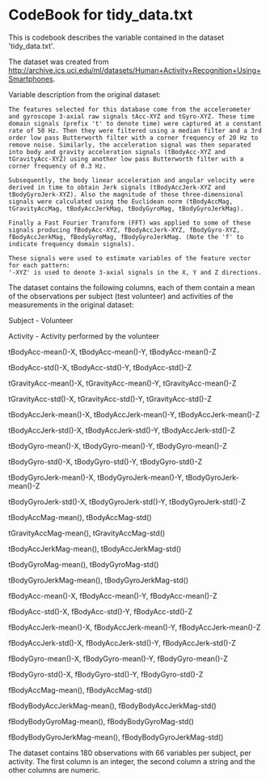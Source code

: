# CodeBook for tidy_data.txt

This is codebook describes the variable contained in the dataset 'tidy_data.txt'. 

The dataset was created from http://archive.ics.uci.edu/ml/datasets/Human+Activity+Recognition+Using+Smartphones.

Variable description from the original dataset:

    The features selected for this database come from the accelerometer and gyroscope 3-axial raw signals tAcc-XYZ and tGyro-XYZ. These time domain signals (prefix 't' to denote time) were captured at a constant rate of 50 Hz. Then they were filtered using a median filter and a 3rd order low pass Butterworth filter with a corner frequency of 20 Hz to remove noise. Similarly, the acceleration signal was then separated into body and gravity acceleration signals (tBodyAcc-XYZ and tGravityAcc-XYZ) using another low pass Butterworth filter with a corner frequency of 0.3 Hz. 

    Subsequently, the body linear acceleration and angular velocity were derived in time to obtain Jerk signals (tBodyAccJerk-XYZ and tBodyGyroJerk-XYZ). Also the magnitude of these three-dimensional signals were calculated using the Euclidean norm (tBodyAccMag, tGravityAccMag, tBodyAccJerkMag, tBodyGyroMag, tBodyGyroJerkMag). 

    Finally a Fast Fourier Transform (FFT) was applied to some of these signals producing fBodyAcc-XYZ, fBodyAccJerk-XYZ, fBodyGyro-XYZ, fBodyAccJerkMag, fBodyGyroMag, fBodyGyroJerkMag. (Note the 'f' to indicate frequency domain signals). 

    These signals were used to estimate variables of the feature vector for each pattern:  
    '-XYZ' is used to denote 3-axial signals in the X, Y and Z directions.

The dataset contains the following columns, each of them contain a mean of the observations per subject (test volunteer) and activities of the measurements in the original dataset:

Subject - Volunteer

Activity - Activity performed by the volunteer

tBodyAcc-mean()-X, tBodyAcc-mean()-Y, tBodyAcc-mean()-Z

tBodyAcc-std()-X, tBodyAcc-std()-Y, tBodyAcc-std()-Z

tGravityAcc-mean()-X, tGravityAcc-mean()-Y, tGravityAcc-mean()-Z

tGravityAcc-std()-X, tGravityAcc-std()-Y, tGravityAcc-std()-Z

tBodyAccJerk-mean()-X, tBodyAccJerk-mean()-Y, tBodyAccJerk-mean()-Z

tBodyAccJerk-std()-X, tBodyAccJerk-std()-Y, tBodyAccJerk-std()-Z

tBodyGyro-mean()-X, tBodyGyro-mean()-Y, tBodyGyro-mean()-Z

tBodyGyro-std()-X, tBodyGyro-std()-Y, tBodyGyro-std()-Z

tBodyGyroJerk-mean()-X, tBodyGyroJerk-mean()-Y, tBodyGyroJerk-mean()-Z

tBodyGyroJerk-std()-X, tBodyGyroJerk-std()-Y, tBodyGyroJerk-std()-Z

tBodyAccMag-mean(), tBodyAccMag-std()

tGravityAccMag-mean(), tGravityAccMag-std()

tBodyAccJerkMag-mean(), tBodyAccJerkMag-std()

tBodyGyroMag-mean(), tBodyGyroMag-std()

tBodyGyroJerkMag-mean(), tBodyGyroJerkMag-std()

fBodyAcc-mean()-X, fBodyAcc-mean()-Y, fBodyAcc-mean()-Z

fBodyAcc-std()-X, fBodyAcc-std()-Y, fBodyAcc-std()-Z

fBodyAccJerk-mean()-X, fBodyAccJerk-mean()-Y,  fBodyAccJerk-mean()-Z

fBodyAccJerk-std()-X, fBodyAccJerk-std()-Y, fBodyAccJerk-std()-Z

fBodyGyro-mean()-X, fBodyGyro-mean()-Y, fBodyGyro-mean()-Z

fBodyGyro-std()-X, fBodyGyro-std()-Y, fBodyGyro-std()-Z

fBodyAccMag-mean(), fBodyAccMag-std()

fBodyBodyAccJerkMag-mean(), fBodyBodyAccJerkMag-std()

fBodyBodyGyroMag-mean(), fBodyBodyGyroMag-std()

fBodyBodyGyroJerkMag-mean(), fBodyBodyGyroJerkMag-std()

The dataset contains 180 observations with 66 variables per subject, per activity. The first column is an integer, the second column a string and the other columns are numeric.